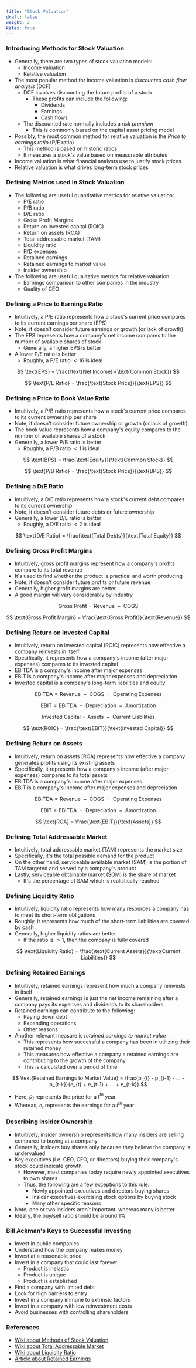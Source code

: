 ```yaml
---
title: "Stock Valuation"
draft: false
weight: 2
katex: true
---
```


### Introducing Methods for Stock Valuation
- Generally, there are two types of stock valuation models:
    - Income valuation
    - Relative valuation
- The most popular method for income valuation is *discounted cash flow analysis* (DCF)
    - DCF involves discounting the future profits of a stock
        - These profits can include the following:
            - Dividends
            - Earnings
            - Cash flows
    - The discounted rate normally includes a *risk premium*
        - This is commonly based on the capital asset pricing model
- Possibly, the most common method for relative valuation is the *Price to earnings ratio* (P/E ratio)
    - This method is based on historic ratios
    - It measures a stock's value based on measurable attributes
- Income valuation is what financial analysts use to justify stock prices 
- Relative valuation is what drives long-term stock prices

### Defining Metrics used in Stock Valuation
- The following are useful quantitative metrics for relative valuation:
    - P/E ratio
    - P/B ratio
    - D/E ratio
    - Gross Profit Margins
    - Return on invested capital (ROIC)
    - Return on assets (ROA)
    - Total addressable market (TAM)
    - Liquidity ratio
    - R/D expenses
    - Retained earnings
    - Retained earnings to market value
    - Insider ownership
- The following are useful qualitative metrics for relative valuation:
    - Earnings comparison to other companies in the industry
    - Quality of CEO

### Defining a Price to Earnings Ratio
- Intuitively, a P/E ratio represents how a stock's current price compares to its current earnings per share (EPS)
- Note, it doesn’t consider future earnings or growth (or lack of growth)
- The EPS represents how a company's net income compares to the number of available shares of stock
    - Generally, a higher EPS is better
- A lower P/E ratio is better
    - Roughly, a P/E ratio $< 16$ is ideal

$$
\text{EPS} = \frac{\text{Net Income}}{\text{Common Stock}}
$$

$$
\text{P/E Ratio} = \frac{\text{Stock Price}}{\text{EPS}}
$$

### Defining a Price to Book Value Ratio
- Intuitively, a P/B ratio represents how a stock's current price compares to its current ownership per share
- Note, it doesn't consider future ownership or growth (or lack of growth)
- The book value represents how a company's equity compares to the number of available shares of a stock
- Generally, a lower P/B ratio is better
    - Roughly, a P/B ratio $< 1$ is ideal

$$
\text{BPS} = \frac{\text{Equity}}{\text{Common Stock}}
$$

$$
\text{P/B Ratio} = \frac{\text{Stock Price}}{\text{BPS}}
$$

### Defining a D/E Ratio
- Intuitively, a D/E ratio represents how a stock's current debt compares to its current ownership
- Note, it doesn't consider future debts or future ownership
- Generally, a lower D/E ratio is better
    - Roughly, a D/E ratio $< 2$ is ideal

$$
\text{D/E Ratio} = \frac{\text{Total Debts}}{\text{Total Equity}}
$$

### Defining Gross Profit Margins
- Intuitively, gross profit margins represent how a company's profits compare to its total revenue
- It's used to find whether the product is practical and worth producing
- Note, it doesn't consider future profits or future revenue
- Generally, higher profit margins are better
- A good margin will vary considerably by industry

$$
\text{Gross Profit} = \text{Revenue } - \text{ COGS}
$$

$$
\text{Gross Profit Margin} = \frac{\text{Gross Profit}}{\text{Revenue}}
$$

### Defining Return on Invested Capital
- Intuitively, return on invested capital (ROIC) represents how effective a company reinvests in itself
- Specifically, it represents how a company's income (after major expenses) compares to its invested capital
- EBITDA is a company's income after major expenses
- EBIT is a company's income after major expenses and depreciation
- Invested capital is a company's long-term liabilities and equity

$$
\text{EBITDA} = \text{Revenue } - \text{ COGS } - \text{ Operating Expenses}
$$

$$
\text{EBIT} = \text{EBITDA } - \text{ Depreciation } - \text{ Amortization}
$$

$$
\text{Invested Capital} = \text{Assets } - \text{ Current Liabilities}
$$

$$
\text{ROIC} = \frac{\text{EBIT}}{\text{Invested Capital}}
$$

### Defining Return on Assets
- Intuitively, return on assets (ROA) represents how effective a company generates profits using its existing assets
- Specifically, it represents how a company's income (after major expenses) compares to its total assets
- EBITDA is a company's income after major expenses
- EBIT is a company's income after major expenses and depreciation

$$
\text{EBITDA} = \text{Revenue } - \text{ COGS } - \text{ Operating Expenses}
$$

$$
\text{EBIT} = \text{EBITDA } - \text{ Depreciation } - \text{ Amortization}
$$

$$
\text{ROA} = \frac{\text{EBIT}}{\text{Assets}}
$$

### Defining Total Addressable Market
- Intuitively, total addressable market (TAM) represents the market size
- Specifically, it's the total possible demand for the product
- On the other hand, serviceable available market (SAM) is the portion of TAM targeted and served by a company's product
- Lastly, serviceable obtainable market (SOM) is the share of market
    - It's the percentage of SAM which is realistically reached

### Defining Liquidity Ratio
- Intuitively, liquidity ratio represents how many resources a company has to meet its short-term obligations
- Roughly, it represents how much of the short-term liabilities are covered by cash
- Generally, higher liquidity ratios are better
    - If the ratio is $> 1$, then the company is fully covered

$$
\text{Liquidity Ratio} = \frac{\text{Current Assets}}{\text{Current Liabilities}}
$$

### Defining Retained Earnings
- Intuitively, retained earnings represent how much a company reinvests in itself
- Generally, retained earnings is just the net income remaining after a company pays its expenses and dividends to its shareholders
- Retained earnings can contribute to the following:
    - Paying down debt
    - Expanding operations
    - Other reasons
- Another relevant measure is *retained earnings to market value*
    - This represents how successful a company has been in utilizing their retained money
    - This measures how effective a company's retained earnings are contributing to the growth of the company
    - This is calculated over a period of time

$$
\text{Retained Earnings to Market Value} = \frac{p_{t} - p_{t-1} - ... - p_{t-k}}{e_{t} + e_{t-1} + ... + e_{t-k}}
$$

- Here, $p_{t}$ represents the price for a $t^{th}$ year
- Whereas, $e_{t}$ represents the earnings for a $t^{th}$ year

### Describing Insider Ownership
- Intuitively, insider ownership represents how many insiders are selling compared to buying at a company
- Generally, insiders buy shares only because they believe the company is undervalued
- Key executives (i.e. CEO, CFO, or directors) buying their company's stock could indicate growth
    - However, most companies today require newly appointed executives to own shares
    - Thus, the following are a few exceptions to this rule:
        - Newly appointed executives and directors buying shares
        - Insider executives exercising stock options by buying stock
        - Many other specific reasons
- Note, one or two insiders aren’t important, whereas many is better
- Ideally, the buy/sell ratio should be around $1\%$

### Bill Ackman's Keys to Successful Investing
- Invest in public companies
- Understand how the company makes money
- Invest at a reasonable price
- Invest in a company that could last forever
    - Product is inelastic
    - Product is unique
    - Product is established
- Find a company with limited debt
- Look for high barriers to entry
- Invest in a company immune to extrinsic factors
- Invest in a company with low reinvestment costs
- Avoid businesses with controlling shareholders

### References
- [Wiki about Methods of Stock Valuation](https://en.wikipedia.org/wiki/Stock_valuation)
- [Wiki about Total Addressable Market](https://en.wikipedia.org/wiki/Total_addressable_market)
- [Wiki about Liquidity Ratio](https://en.wikipedia.org/wiki/Liquidity_ratio)
- [Article about Retained Earnings](https://www.investopedia.com/terms/r/retainedearnings.asp)